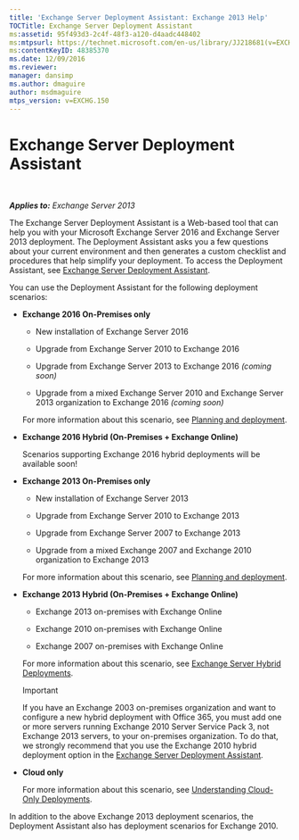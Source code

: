 ```yaml
---
title: 'Exchange Server Deployment Assistant: Exchange 2013 Help'
TOCTitle: Exchange Server Deployment Assistant
ms:assetid: 95f493d3-2c4f-48f3-a120-d4aadc448402
ms:mtpsurl: https://technet.microsoft.com/en-us/library/JJ218681(v=EXCHG.150)
ms:contentKeyID: 48385370
ms.date: 12/09/2016
ms.reviewer: 
manager: dansimp
ms.author: dmaguire
author: msdmaguire
mtps_version: v=EXCHG.150
---
```


# Exchange Server Deployment Assistant

 

_**Applies to:** Exchange Server 2013_

The Exchange Server Deployment Assistant is a Web-based tool that can help you with your Microsoft Exchange Server 2016 and Exchange Server 2013 deployment. The Deployment Assistant asks you a few questions about your current environment and then generates a custom checklist and procedures that help simplify your deployment. To access the Deployment Assistant, see [Exchange Server Deployment Assistant](https://go.microsoft.com/fwlink/p/?linkid=277105).

You can use the Deployment Assistant for the following deployment scenarios:

  - **Exchange 2016 On-Premises only**

      - New installation of Exchange Server 2016

      - Upgrade from Exchange Server 2010 to Exchange 2016

      - Upgrade from Exchange Server 2013 to Exchange 2016 *(coming soon)*

      - Upgrade from a mixed Exchange Server 2010 and Exchange Server 2013 organization to Exchange 2016 *(coming soon)*

    For more information about this scenario, see [Planning and deployment](planning-and-deployment-for-exchange-2013-installation-instructions.md).

  - **Exchange 2016 Hybrid (On-Premises + Exchange Online)**

    Scenarios supporting Exchange 2016 hybrid deployments will be available soon\!

  - **Exchange 2013 On-Premises only**

      - New installation of Exchange Server 2013

      - Upgrade from Exchange Server 2010 to Exchange 2013

      - Upgrade from Exchange Server 2007 to Exchange 2013

      - Upgrade from a mixed Exchange 2007 and Exchange 2010 organization to Exchange 2013

    For more information about this scenario, see [Planning and deployment](planning-and-deployment-for-exchange-2013-installation-instructions.md).

  - **Exchange 2013 Hybrid (On-Premises + Exchange Online)**

      - Exchange 2013 on-premises with Exchange Online

      - Exchange 2010 on-premises with Exchange Online

      - Exchange 2007 on-premises with Exchange Online

    For more information about this scenario, see [Exchange Server Hybrid Deployments](https://technet.microsoft.com/en-us/library/jj200581\(v=exchg.150\)).

    > [!IMPORTANT]
    > If you have an Exchange 2003 on-premises organization and want to configure a new hybrid deployment with Office 365, you must add one or more servers running Exchange 2010 Server Service Pack 3, not Exchange 2013 servers, to your on-premises organization. To do that, we strongly recommend that you use the Exchange 2010 hybrid deployment option in the <A href="https://technet.microsoft.com/en-us/exdeploy2010">Exchange Server Deployment Assistant</A>.

  - **Cloud only**

    For more information about this scenario, see [Understanding Cloud-Only Deployments](https://technet.microsoft.com/en-us/library/jj938005\(v=exchg.150\)).

In addition to the above Exchange 2013 deployment scenarios, the Deployment Assistant also has deployment scenarios for Exchange 2010.
